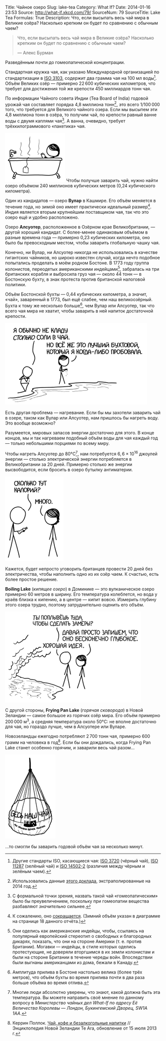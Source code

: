 Title: Чайное озеро
Slug: lake-tea
Category: What If?
Date: 2014-01-16 23:53
Source: http://what-if.xkcd.com/79/
SourceNum: 79
SourceTitle: Lake Tea
Formulas: True
Description: Что, если высыпать весь чай мира в Великие озёра? Насколько крепким он будет по сравнению с обычным чаем?

> Что, если высыпать весь чай мира в Великие озёра? Насколько крепким он будет по сравнению с обычным чаем?
>
> — Алекс Бурман

Разведённым почти до гомеопатической концентрации.

Стандартная кружка чая, как указано Международной организацией по стандартизации в [ISO 3103](http://www.iso.org/iso/catalogue_detail.htm?csnumber=8250), содержит два грамма чая на 100 мл воды[^1]. Объём Великих озёр — примерно 22&thinsp;600 кубических километров, что требует для достижения той же крепости 450 миллиардов тонн чая.

[^1]: Другие стандарты ISO, касающиеся чая: [ISO 3720](http://www.iso.org/iso/catalogue_detail.htm?csnumber=51541) (чёрный чай), [ISO 11287](http://www.iso.org/iso/catalogue_detail.htm?csnumber=51540) (зелёный чай) и [ISO 14502-2](http://www.iso.org/iso/iso_catalogue/catalogue_tc/catalogue_detail.htm?csnumber=31357) (различия между чёрным и зелёным чаем).

По информации Чайного совета Индии (Tea Board of India) годовой урожай чая составляет порядка 4,8 миллиона тонн[^2], это всего 1/100&thinsp;000 того, что требуется для Великого чайного озера. Если мы высыпем эти 4,8 миллиона тонн в озёра, то получим чай, по крепости равный ванне воды с двумя каплями чая[^3]. А ванна, очевидно, требует трёхкилограммового «пакетика» чая.

[^2]: Использовались данные [этого доклада](http://www.teaboard.gov.in/pdf/Tea%20Statistics%20Global%20Scenario.pdf), экстраполированные на 2014 год.
[^3]: С формальной точки зрения, назвать такой чай «гомеопатическим» было бы преувеличением, поскольку при гомеопатии вещества разбавляют _значительно_ сильнее.

![](/uploads/079-lake-tea/tea_bathtub.png "Сейчас меня завалят сообщениями о том, нужно ли добавлять сахар в ванну.")
Чтобы получше заварить чай, нужно найти озеро объёмом 240 миллионов кубических метров (0,24 кубического километра).

Один из кандидатов — озеро **Вулар** в Кашмире. Его объём меняется в течение года, но зимой оно имеет практически идеальный размер[^4]. Индия является вторым крупнейшим поставщиком чая, так что это озеро ещё и удобно расположено.

[^4]: К сожалению, оно [сокращается](http://www.ramsar.org/pdf/wurc/wurc_mgtplan_india_wular.pdf). (Зимний объём указан в диаграмме на странице 18 данного отчёта.)

Озеро **Алсуотер**, расположенное в Озёрном крае Великобритании, — другой хороший кандидат. С более-менее одинаковым объёмом в разные времена года — примерно 0,23 кубических километра, оно было бы превосходным местом, чтобы заварить глобальную чашку чая.

Конечно, ни Вулар, ни Алсуотер никогда не использовались в качестве гигантских чайников, но широко известен случай, когда нечто подобное попытались проделать в моём родном Бостоне. В 1773 году группа колонистов, переодетых американскими индейцами[^5], забралась на три британских корабля и выбросила груз чая — около 44 тонн — в Бостонскую бухту, в знак протеста против британской налоговой политики.

[^5]: Они оделись как американские индейцы, чтобы, ссылаясь на популярный европейский стереотип о свободных и благородных дикарях, показать, что они на стороне Америки (т. е. против Британии). Могавки — индейцы, в стиле которых оделись протестующие, не доверяли вторгшимся в их земли колонистам и были на стороне Британии в течение череды войн. Впоследствии были выгнаны американцами из дома, бежали в Канаду.

Объём Бостонской бухты — 0,44 кубических километра, а значит, «чай», заваренный в 1773, был ещё слабее, чем наш великоозёрный. Бухта к тому же несколько больше[^6], чем Вулар или Алсуотер, так что всего чая мира не хватит, чтобы заварить в ней напиток достаточной крепости.

[^6]: Амплитуда прилива в Бостоне настолько велика (более трёх метров), что объём бухты во время прилива почти в два раза больше объёма во время отлива.

![](/uploads/079-lake-tea/tea_harbor_ru.png "Он стал ещё лучше после того, как мы построили очистительное сооружение и перестали сливать нечистоты прямо в бухту.")

Есть другая проблема — нагревание. Если бы мы захотели заварить чай в озере, таком как Вулар или Алсуотер, нам пришлось бы нагреть воду. Это вообще возможно?

Разумеется, мировых запасов энергии достаточно для этого. В конце концов, мы и так нагреваем подобный объём воды для чая каждый год — только небольшими порциями по всему миру.

Чтобы нагреть Алсуотер до 80°C[^7], нам потребуется $6{,}6 \times 10^{16}$ джоулей энергии — столько электрической энергии потребляется в Великобритании за 20 дней. Примерно столько же энергии высвободится, если бросить в озеро бутылку антиматерии.

[^7]: Многие люди абсолютно уверены, что знают, какой должна быть эта температура. Вы можете направить своё мнение по данному вопросу в _Министерство чайных дел What-If по адресу Её Величества Королевы — Лондон, Букингемский Дворец, SW1A 1AA_.

![](/uploads/079-lake-tea/tea_waterbottle_ru.png "Не является существенным источником рибофлавина.")

Кажется, будет непросто уговорить британцев провести 20 дней без электричества, чтобы наполнить одно из их озёр чаем. К счастью, есть более простое решение.

**Boiling Lake** (_кипящее озеро_) в Доминике — это вулканическое озеро примерно 60 метров в ширину. Его температура колеблется, но вода у краёв близка к кипению, а в центре — кипит вовсю. Измерить глубину этого озера трудно, поэтому затруднительно оценить его объём.

![](/uploads/079-lake-tea/tea_boiling_ru.png "Тот факт, что иногда оно полностью выкипает, играет не в нашу пользу.")

С другой стороны, **Frying Pan Lake** (_горячая сковорода_) в Новой Зеландии — самое большое из горячих озёр мира. Его объём примерно 200&thinsp;000 м<sup>3</sup>, а средняя температура около 50°C: не вполне достаточно для чая, но гораздо лучше, чем в Алсуотере или Вуларе.

Новозеландцы ежегодно потребляют 2&thinsp;700 тонн чая, примерно 600 грамм на человека в год[^8]. Если бы они дождались, когда Frying Pan Lake станет особенно горячим, и заварили весь чай разом…

[^8]: Керрин Поллок. [Чай, кофе и безалкогольные напитки](http://www.teara.govt.nz/en/tea-coffee-and-soft-drinks) // Энциклопедия Новой Зеландии Te Ara, обновление от 15 июля 2013 г.

![](/uploads/079-lake-tea/tea_nz_ru.png "Мы приняли верное решение, делая то, о чём прочитали в блоге. У нас будет так много чая!")

…то смогли бы заварить годовой объём чая за несколько минут.
